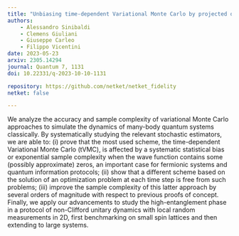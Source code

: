 ```yaml
---
title: "Unbiasing time-dependent Variational Monte Carlo by projected quantum evolution"
authors:
    - Alessandro Sinibaldi
    - Clemens Giuliani
    - Giuseppe Carleo
    - Filippo Vicentini
date: 2023-05-23
arxiv: 2305.14294
journal: Quantum 7, 1131
doi: 10.22331/q-2023-10-10-1131

repository: https://github.com/netket/netket_fidelity
netket: false

---
```


We analyze the accuracy and sample complexity of variational Monte Carlo approaches to simulate the dynamics of many-body quantum systems classically. By systematically studying the relevant stochastic estimators, we are able to: (i) prove that the most used scheme, the time-dependent Variational Monte Carlo (tVMC), is affected by a systematic statistical bias or exponential sample complexity when the wave function contains some (possibly approximate) zeros, an important case for fermionic systems and quantum information protocols; (ii) show that a different scheme based on the solution of an optimization problem at each time step is free from such problems; (iii) improve the sample complexity of this latter approach by several orders of magnitude with respect to previous proofs of concept. Finally, we apply our advancements to study the high-entanglement phase in a protocol of non-Clifford unitary dynamics with local random measurements in 2D, first benchmarking on small spin lattices and then extending to large systems.

